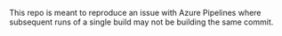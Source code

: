 This repo is meant to reproduce an issue with Azure Pipelines where subsequent
runs of a single build may not be building the same commit.

